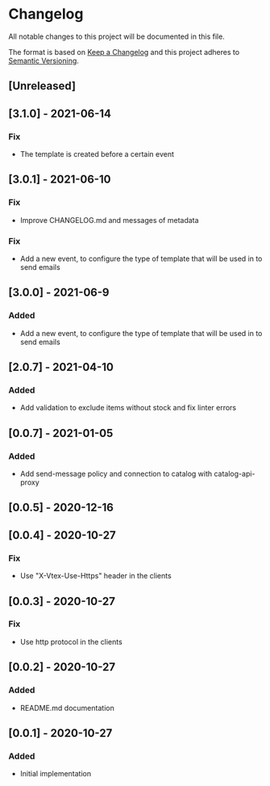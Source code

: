# Changelog

All notable changes to this project will be documented in this file.

The format is based on [Keep a Changelog](http://keepachangelog.com/en/1.0.0/)
and this project adheres to [Semantic Versioning](http://semver.org/spec/v2.0.0.html).

## [Unreleased]

## [3.1.0] - 2021-06-14
### Fix
- The template is created before a certain event
## [3.0.1] - 2021-06-10
### Fix
- Improve CHANGELOG.md and messages of metadata
### Fix
- Add a new event, to configure the type of template that will be used in to send emails
## [3.0.0] - 2021-06-9
### Added
- Add a new event, to configure the type of template that will be used in to send emails

## [2.0.7] - 2021-04-10
### Added
- Add validation to exclude items without stock and fix linter errors

## [0.0.7] - 2021-01-05
### Added
- Add send-message policy and connection to catalog with catalog-api-proxy

## [0.0.5] - 2020-12-16

## [0.0.4] - 2020-10-27
### Fix
- Use "X-Vtex-Use-Https" header in the clients

## [0.0.3] - 2020-10-27
### Fix
- Use http protocol in the clients

## [0.0.2] - 2020-10-27
### Added
- README.md documentation

## [0.0.1] - 2020-10-27
### Added
- Initial implementation
